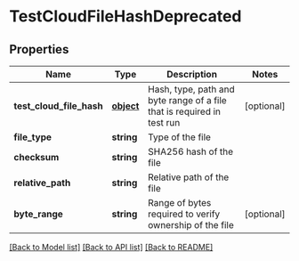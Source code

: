 # TestCloudFileHashDeprecated

## Properties
Name | Type | Description | Notes
------------ | ------------- | ------------- | -------------
**test_cloud_file_hash** | [**object**](.md) | Hash, type, path and byte range of a file that is required in test run | [optional] 
**file_type** | **string** | Type of the file | 
**checksum** | **string** | SHA256 hash of the file | 
**relative_path** | **string** | Relative path of the file | 
**byte_range** | **string** | Range of bytes required to verify ownership of the file | [optional] 

[[Back to Model list]](../README.md#documentation-for-models) [[Back to API list]](../README.md#documentation-for-api-endpoints) [[Back to README]](../README.md)

